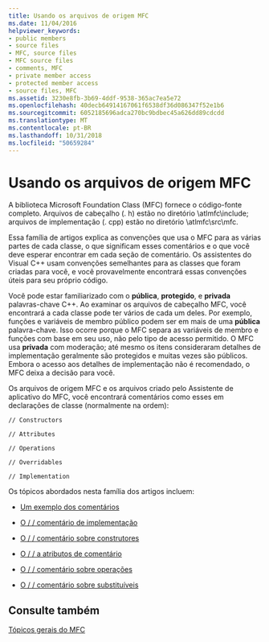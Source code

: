 ```yaml
---
title: Usando os arquivos de origem MFC
ms.date: 11/04/2016
helpviewer_keywords:
- public members
- source files
- MFC, source files
- MFC source files
- comments, MFC
- private member access
- protected member access
- source files, MFC
ms.assetid: 3230e8fb-3b69-4ddf-9538-365ac7ea5e72
ms.openlocfilehash: 40decb64914167061f6538df36d086347f52e1b6
ms.sourcegitcommit: 6052185696adca270bc9bdbec45a626dd89cdcdd
ms.translationtype: MT
ms.contentlocale: pt-BR
ms.lasthandoff: 10/31/2018
ms.locfileid: "50659284"
---
```

# <a name="using-the-mfc-source-files"></a>Usando os arquivos de origem MFC

A biblioteca Microsoft Foundation Class (MFC) fornece o código-fonte completo. Arquivos de cabeçalho (. h) estão no diretório \atlmfc\include; arquivos de implementação (. cpp) estão no diretório \atlmfc\src\mfc.

Essa família de artigos explica as convenções que usa o MFC para as várias partes de cada classe, o que significam esses comentários e o que você deve esperar encontrar em cada seção de comentário. Os assistentes do Visual C++ usam convenções semelhantes para as classes que foram criadas para você, e você provavelmente encontrará essas convenções úteis para seu próprio código.

Você pode estar familiarizado com o **pública**, **protegido**, e **privada** palavras-chave C++. Ao examinar os arquivos de cabeçalho MFC, você encontrará a cada classe pode ter vários de cada um deles. Por exemplo, funções e variáveis de membro público podem ser em mais de uma **pública** palavra-chave. Isso ocorre porque o MFC separa as variáveis de membro e funções com base em seu uso, não pelo tipo de acesso permitido. O MFC usa **privada** com moderação; até mesmo os itens consideraram detalhes de implementação geralmente são protegidos e muitas vezes são públicos. Embora o acesso aos detalhes de implementação não é recomendado, o MFC deixa a decisão para você.

Os arquivos de origem MFC e os arquivos criado pelo Assistente de aplicativo do MFC, você encontrará comentários como esses em declarações de classe (normalmente na ordem):

`// Constructors`

`// Attributes`

`// Operations`

`// Overridables`

`// Implementation`

Os tópicos abordados nesta família dos artigos incluem:

- [Um exemplo dos comentários](../mfc/an-example-of-the-comments.md)

- [O / / comentário de implementação](../mfc/decrement-implementation-comment.md)

- [O / / comentário sobre construtores](../mfc/decrement-constructors-comment.md)

- [O / / a atributos de comentário](../mfc/decrement-attributes-comment.md)

- [O / / comentário sobre operações](../mfc/decrement-operations-comment.md)

- [O / / comentário sobre substituíveis](../mfc/decrement-overridables-comment.md)

## <a name="see-also"></a>Consulte também

[Tópicos gerais do MFC](../mfc/general-mfc-topics.md)

